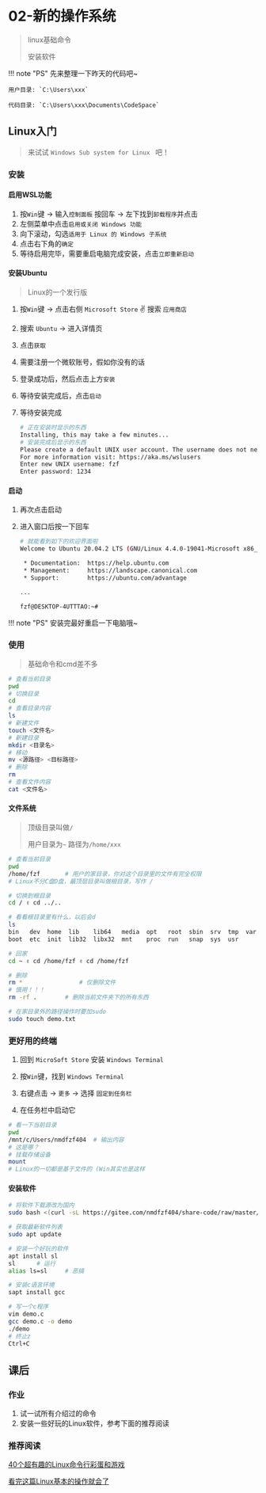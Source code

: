 # 02-新的操作系统

> linux基础命令
>
> 安装软件

!!! note "PS"
    先来整理一下昨天的代码吧~
    

    用户目录: `C:\Users\xxx`
    
    代码目录: `C:\Users\xxx\Documents\CodeSpace`



## Linux入门

> 来试试 `Windows Sub system for Linux ` 吧！

### 安装

#### 启用WSL功能

1. 按`Win`键 -> 输入`控制面板` 按回车 -> 左下找到`卸载程序`并点击
2. 左侧菜单中点击`启用或关闭 Windows 功能`
3. 向下滚动，勾选`适用于 Linux 的 Windows 子系统`
4. 点击右下角的`确定`
5. 等待启用完毕，需要重启电脑完成安装，点击`立即重新启动`

#### 安装Ubuntu

> Linux的一个发行版

1. 按`Win`键 -> 点击右侧 `Microsoft Store`  ✌ 搜索 `应用商店`

2. 搜索 `Ubuntu` -> 进入详情页

3. 点击`获取`

4. 需要注册一个微软账号，假如你没有的话

5. 登录成功后，然后点击上方`安装`

6. 等待安装完成后，点击`启动`

7. 等待安装完成

   ```bash
   # 正在安装时显示的东西
   Installing, this may take a few minutes...
   # 安装完成后显示的东西
   Please create a default UNIX user account. The username does not need to match your Windows username.
   For more information visit: https://aka.ms/wslusers
   Enter new UNIX username: fzf
   Enter password: 1234
   ```

#### 启动

1. 再次点击启动

2. 进入窗口后按一下回车

   ```bash
   # 就能看到如下的欢迎界面啦
   Welcome to Ubuntu 20.04.2 LTS (GNU/Linux 4.4.0-19041-Microsoft x86_64)
   
    * Documentation:  https://help.ubuntu.com
    * Management:     https://landscape.canonical.com
    * Support:        https://ubuntu.com/advantage
   
   ...
   
   fzf@DESKTOP-4UTTTAO:~#
   ```

!!! note "PS"
    安装完最好重启一下电脑哦~

### 使用

> 基础命令和cmd差不多

```bash
# 查看当前目录
pwd
# 切换目录
cd
# 查看目录内容
ls
# 新建文件
touch <文件名>
# 新建目录
mkdir <目录名>
# 移动
mv <源路径> <目标路径>
# 删除
rm
# 查看文件内容
cat <文件名>
```

#### 文件系统

> 顶级目录叫做`/`
>
> 用户目录为`~` 路径为`/home/xxx`

```bash
# 查看当前目录
pwd
/home/fzf		# 用户的家目录，你对这个目录里的文件有完全权限
# Linux不分C盘D盘，最顶层目录叫做根目录，写作 /

# 切换到根目录
cd / ✌ cd ../..

# 看看根目录里有什么，以后会d
ls
bin   dev  home  lib    lib64   media  opt   root  sbin  srv  tmp  var
boot  etc  init  lib32  libx32  mnt    proc  run   snap  sys  usr

# 回家
cd ~ ✌ cd /home/fzf ✌ cd /home/fzf

# 删除
rm *				# 仅删除文件
# 慎用！！！
rm -rf .		# 删除当前文件夹下的所有东西 

# 在家目录外的路径操作时要加sudo
sudo touch demo.txt
```

### 更好用的终端

1. 回到 `MicroSoft Store` 安装 `Windows Terminal`

2. 按`Win`键，找到 `Windows Terminal`
3. 右键点击 -> `更多` -> 选择 `固定到任务栏`
4. 在任务栏中启动它

```bash
# 看一下当前目录
pwd
/mnt/c/Users/nmdfzf404	# 输出内容
# 这是哪？
# 挂载存储设备
mount
# Linux的一切都是基于文件的 (Win其实也是这样
```

#### 安装软件

```bash
# 将软件下载源改为国内
sudo bash <(curl -sL https://gitee.com/nmdfzf404/share-code/raw/master/02/ubuntu-source.sh)

# 获取最新软件列表
sudo apt update

# 安装一个好玩的软件
apt install sl
sl		# 运行
alias ls=sl		# 恶搞

# 安装c语言环境
sapt install gcc

# 写一个c程序
vim demo.c
gcc demo.c -o demo
./demo
# 终止z
Ctrl+C
```

## 课后

### 作业

1. 试一试所有介绍过的命令
2. 安装一些好玩的Linux软件，参考下面的推荐阅读

### 推荐阅读

[40个超有趣的Linux命令行彩蛋和游戏](https://zhuanlan.zhihu.com/p/51904179)

[看完这篇Linux基本的操作就会了](https://zhuanlan.zhihu.com/p/36801617)
